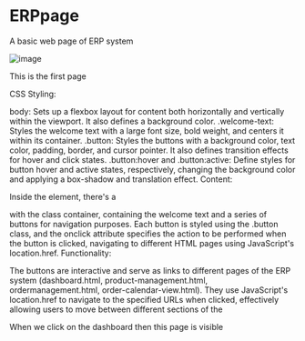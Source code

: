 # ERPpage
A basic web page of ERP system

![image](https://github.com/Alolika-22/ERPpage/assets/76674148/bae2f6fe-1edc-493b-a65c-f0d9e8233cf7)

This is the first page 

CSS Styling:

body: Sets up a flexbox layout for content both horizontally and vertically within the viewport. It also defines a background color.
.welcome-text: Styles the welcome text with a large font size, bold weight, and centers it within its container.
.button: Styles the buttons with a background color, text color, padding, border, and cursor pointer. It also defines transition effects for hover and click states.
.button:hover and .button:active: Define styles for button hover and active states, respectively, changing the background color and applying a box-shadow and translation effect.
Content:

Inside the <body> element, there's a <div> with the class container, containing the welcome text and a series of buttons for navigation purposes. Each button is styled using the .button class, and the onclick attribute specifies the action to be performed when the button is clicked, navigating to different HTML pages using JavaScript's location.href.
Functionality:

The buttons are interactive and serve as links to different pages of the ERP system (dashboard.html, product-management.html, ordermanagement.html, order-calendar-view.html). They use JavaScript's location.href to navigate to the specified URLs when clicked, effectively allowing users to move between different sections of the 

When we click on the dashboard then this page is visible

